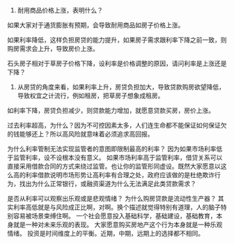 1. 耐用商品价格上涨，表明什么？

如果大家对于通货膨胀有预期，会导致耐用商品如房子价格上涨。

如果利率降低，这样负担房贷的能力提升，如果房子需求跟利率下降之前一致，则购房需求会上升，导致房价上涨。

石头房子相对于草房子价格下降，设利率是价格调整的原因，请问利率是上涨还是下降？

1. 从房贷的角度来看，如果利率上升，房贷负担加大，导致贷款购房欲望降低，导致权宜之计流行，例如租房，把草房子想象成租房。

如利率下降，房贷负担减少，则贷款能力增加，就愿意贷款买房，房价上涨。

过去利率超高，为什么？因为不可控因素太多，人们连生命都不能保证如何保证欠的钱能够还上？所以高风险就意味着必须追求高回报。

为什么利率管制无法实现监管者的意图即限制最高的利率？
因为如果市场利率低于监管利率，设不设根本没有意义。
如果市场利率高于监管利率，借贷关系可以直接采用借款合同的方式来绕过监管。也让你的监管形同虚设。既然大家愿意以这么高的利率借款说明市场形势让高利率有合理之处，政府应该做的是杜绝欺诈行为，找出为什么正常银行，或融资渠道为什么无法满足此类贷款需求？

是否从利率可以观察出乐观或是悲观情绪？
为什么购房贷款是流动性生产器？
其实利率高低就是与风险成正比啊，对啊。换个描述就觉得特别有道理，人的脑子特别容易被场景束缚住啊。
一个社会愿意投入基础科学，基础建设，基础教育，本身就是一种对未来乐观的表现。
大家愿意购买房地产这个行为本身就是一种乐观情绪。
投资是时间维度上的平衡。近期，中期，远期上的选择都不相同。
